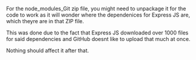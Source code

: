 For the node_modules_Git zip file, you might need to unpackage it for the code to work as it will wonder where the dependenices for Express JS are, 
which theyre are in that ZIP file.

This was done due to the fact that Express JS downloaded over 1000 files for said dependencies and GitHub doesnt like to upload that much at once.

Nothing should affect it after that.
